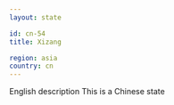 ```yaml
---
layout: state

id: cn-54
title: Xizang

region: asia
country: cn
---
```

English description
This is a Chinese state